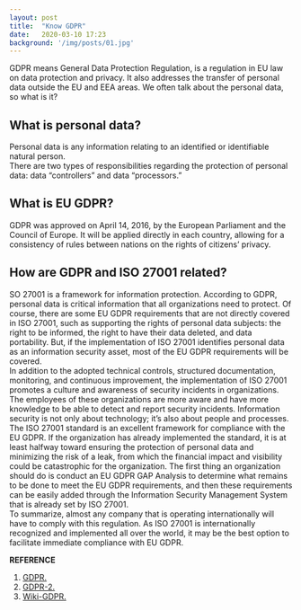```yaml
---
layout: post
title:  "Know GDPR"
date:   2020-03-10 17:23 
background: '/img/posts/01.jpg'
---
```

GDPR means General Data Protection Regulation, is a regulation in EU law on data protection and privacy. It also addresses the transfer of personal data outside the EU and EEA areas. We often talk about the personal data, so what is it?

## What is personal data?
Personal data is any information relating to an identified or identifiable natural person.<br>
There are two types of responsibilities regarding the protection of personal data: data “controllers” and data “processors.”
## What is EU GDPR?
GDPR was approved on April 14, 2016, by the European Parliament and the Council of Europe. It will be applied directly in each country, allowing for a consistency of rules between nations on the rights of citizens’ privacy.
## How are GDPR and ISO 27001 related?
SO 27001 is a framework for information protection. According to GDPR, personal data is critical information that all organizations need to protect. Of course, there are some EU GDPR requirements that are not directly covered in ISO 27001, such as supporting the rights of personal data subjects: the right to be informed, the right to have their data deleted, and data portability. But, if the implementation of ISO 27001 identifies personal data as an information security asset, most of the EU GDPR requirements will be covered.<br>
In addition to the adopted technical controls, structured documentation, monitoring, and continuous improvement, the implementation of ISO 27001 promotes a culture and awareness of security incidents in organizations. The employees of these organizations are more aware and have more knowledge to be able to detect and report security incidents. Information security is not only about technology; it’s also about people and processes.<br>
The ISO 27001 standard is an excellent framework for compliance with the EU GDPR. If the organization has already implemented the standard, it is at least halfway toward ensuring the protection of personal data and minimizing the risk of a leak, from which the financial impact and visibility could be catastrophic for the organization. The first thing an organization should do is conduct an EU GDPR GAP Analysis to determine what remains to be done to meet the EU GDPR requirements, and then these requirements can be easily added through the Information Security Management System that is already set by ISO 27001.<br>
To summarize, almost any company that is operating internationally will have to comply with this regulation. As ISO 27001 is internationally recognized and implemented all over the world, it may be the best option to facilitate immediate compliance with EU GDPR.






**REFERENCE**
1. [GDPR.](https://advisera.com/27001academy/blog/2016/10/17/does-iso-27001-implementation-satisfy-eu-gdpr-requirements/?utm_source=step-by-step-explanation-of-iso-27001-risk-management&utm_medium=downloaded-content&utm_content=lang-en&utm_campaign=free-blog-27001)
2. [GDPR-2.](https://advisera.com/eugdpracademy/knowledgebase/what-is-the-eu-gdpr-and-why-is-it-applicable-to-the-whole-world/)
3. [Wiki-GDPR.](https://en.wikipedia.org/wiki/General_Data_Protection_Regulation)
